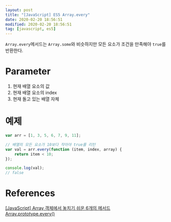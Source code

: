 ```yaml
---
layout: post
title: "[JavaScript] ES5 Array.every"
date: 2020-02-20 18:56:51
modified: 2020-02-20 18:56:51
tag: [javascript, es5]
---
```


`Array.every`메서드는 `Array.some`와 비슷하지만 모든 요소가 조건을 만족해야 `true`를 반환한다.

# Parameter
1. 현재 배열 요소의 값
2. 현재 배열 요소의 index
3. 현재 돌고 있는 배열 자체

# 예제
```javascript
var arr = [1, 3, 5, 6, 7, 9, 11];

// 배열의 모든 요소가 10보다 작아야 true를 리턴
var val = arr.every(function (item, index, array) {
    return item < 10;
});

console.log(val);
// false
```

# References
[[JavaScript] Array 객체에서 놓치기 쉬운 6개의 메서드](https://programmingsummaries.tistory.com/357)  
[Array.prototype.every()](https://developer.mozilla.org/ko/docs/Web/JavaScript/Reference/Global_Objects/Array/every)
